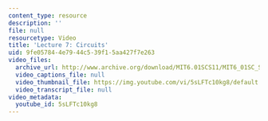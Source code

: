 ```yaml
---
content_type: resource
description: ''
file: null
resourcetype: Video
title: 'Lecture 7: Circuits'
uid: 9fe05784-4e79-44c5-39f1-5aa427f7e263
video_files:
  archive_url: http://www.archive.org/download/MIT6.01SCS11/MIT6_01SC_S11_lec07_300k.mp4
  video_captions_file: null
  video_thumbnail_file: https://img.youtube.com/vi/5sLFTc10kg8/default.jpg
  video_transcript_file: null
video_metadata:
  youtube_id: 5sLFTc10kg8
---
```

